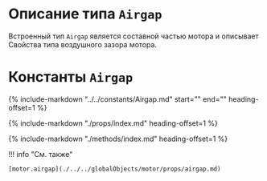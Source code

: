 # Описание типа `Airgap`
Встроенный тип `Airgap` является составной частью мотора и описывает Свойства типа воздушного зазора мотора.

# Константы `Airgap`
{%
    include-markdown "../../constants/Airgap.md"
    start="<!--start-->"
    end="<!--end-->"
    heading-offset=1
%}

{%
    include-markdown "./props/index.md"
    heading-offset=1
%}

{%
    include-markdown "./methods/index.md"
    heading-offset=1
%}

!!! info "См. также"

    [motor.airgap](./../../globalObjects/motor/props/airgap.md)
